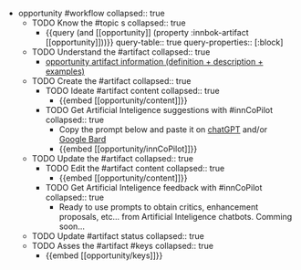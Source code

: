
- opportunity #workflow
   collapsed:: true
  - TODO Know the #topic s
    collapsed:: true
    - {{query (and [[opportunity]] (property :innbok-artifact [[opportunity]]))}}
      query-table:: true
      query-properties:: [:block]
  - TODO Understand the #artifact
    collapsed:: true
    - [opportunity artifact information (definition + description + examples)](https://go.innbok.com/#/page/innBoK%2Fopportunity%2Finfo)
  - TODO Create the #artifact
     collapsed:: true
    - TODO Ideate #artifact content
      collapsed:: true
      - {{embed [[opportunity/content]]}}
    - TODO Get Artificial Inteligence suggestions with #innCoPilot
      collapsed:: true
      - Copy the prompt below and paste it on [chatGPT](https://chat.openai.com) and/or [Google Bard](https://bard.google.com/chat)
      - {{embed [[opportunity/innCoPilot]]}}
  - TODO Update the #artifact
    collapsed:: true
    - TODO Edit the #artifact content
     collapsed:: true
      - {{embed [[opportunity/content]]}}
    - TODO Get Artificial Inteligence feedback with #innCoPilot
      collapsed:: true
      - Ready to use prompts to obtain critics, enhancement proposals, etc... from Artificial Inteligence chatbots. Comming soon...
  - TODO Update #artifact status
    collapsed:: true
  - TODO Asses the #artifact #keys
    collapsed:: true
    - {{embed [[opportunity/keys]]}}



